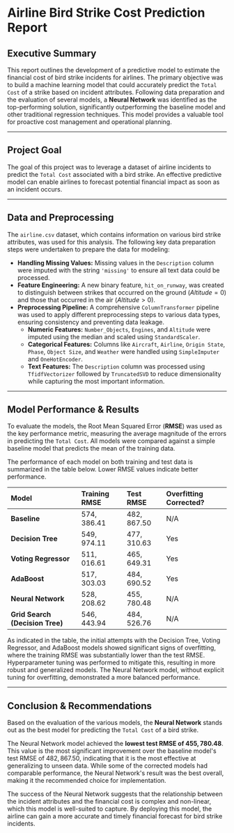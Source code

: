# Airline Bird Strike Cost Prediction Report

## Executive Summary

This report outlines the development of a predictive model to estimate the financial cost of bird strike incidents for airlines. The primary objective was to build a machine learning model that could accurately predict the `Total Cost` of a strike based on incident attributes. Following data preparation and the evaluation of several models, a **Neural Network** was identified as the top-performing solution, significantly outperforming the baseline model and other traditional regression techniques. This model provides a valuable tool for proactive cost management and operational planning.

***

## Project Goal

The goal of this project was to leverage a dataset of airline incidents to predict the `Total Cost` associated with a bird strike. An effective predictive model can enable airlines to forecast potential financial impact as soon as an incident occurs.

***

## Data and Preprocessing

The `airline.csv` dataset, which contains information on various bird strike attributes, was used for this analysis. The following key data preparation steps were undertaken to prepare the data for modeling:

* **Handling Missing Values:** Missing values in the `Description` column were imputed with the string `'missing'` to ensure all text data could be processed.
* **Feature Engineering:** A new binary feature, `hit_on_runway`, was created to distinguish between strikes that occurred on the ground ($Altitude = 0$) and those that occurred in the air ($Altitude > 0$).
* **Preprocessing Pipeline:** A comprehensive `ColumnTransformer` pipeline was used to apply different preprocessing steps to various data types, ensuring consistency and preventing data leakage.
    * **Numeric Features:** `Number_Objects`, `Engines`, and `Altitude` were imputed using the median and scaled using `StandardScaler`.
    * **Categorical Features:** Columns like `Aircraft`, `Airline`, `Origin State`, `Phase`, `Object Size`, and `Weather` were handled using `SimpleImputer` and `OneHotEncoder`.
    * **Text Features:** The `Description` column was processed using `TfidfVectorizer` followed by `TruncatedSVD` to reduce dimensionality while capturing the most important information.

***

## Model Performance & Results

To evaluate the models, the Root Mean Squared Error (**RMSE**) was used as the key performance metric, measuring the average magnitude of the errors in predicting the `Total Cost`. All models were compared against a simple baseline model that predicts the mean of the training data.

The performance of each model on both training and test data is summarized in the table below. Lower RMSE values indicate better performance.

| Model | Training RMSE | Test RMSE | Overfitting Corrected? |
| :--- | :--- | :--- | :--- |
| **Baseline** | $574,386.41$ | $482,867.50$ | N/A |
| **Decision Tree** | $549,974.11$ | $477,310.63$ | Yes |
| **Voting Regressor** | $511,016.61$ | $465,649.31$ | Yes |
| **AdaBoost** | $517,303.03$ | $484,690.52$ | Yes |
| **Neural Network** | $528,208.62$ | $455,780.48$ | N/A |
| **Grid Search (Decision Tree)** | $546,443.94$ | $484,526.76$ | N/A |

As indicated in the table, the initial attempts with the Decision Tree, Voting Regressor, and AdaBoost models showed significant signs of overfitting, where the training RMSE was substantially lower than the test RMSE. Hyperparameter tuning was performed to mitigate this, resulting in more robust and generalized models. The Neural Network model, without explicit tuning for overfitting, demonstrated a more balanced performance.

***

## Conclusion & Recommendations

Based on the evaluation of the various models, the **Neural Network** stands out as the best model for predicting the `Total Cost` of a bird strike.

The Neural Network model achieved the **lowest test RMSE of $455,780.48$**. This value is the most significant improvement over the baseline model's test RMSE of $482,867.50$, indicating that it is the most effective at generalizing to unseen data. While some of the corrected models had comparable performance, the Neural Network's result was the best overall, making it the recommended choice for implementation.

The success of the Neural Network suggests that the relationship between the incident attributes and the financial cost is complex and non-linear, which this model is well-suited to capture. By deploying this model, the airline can gain a more accurate and timely financial forecast for bird strike incidents.
